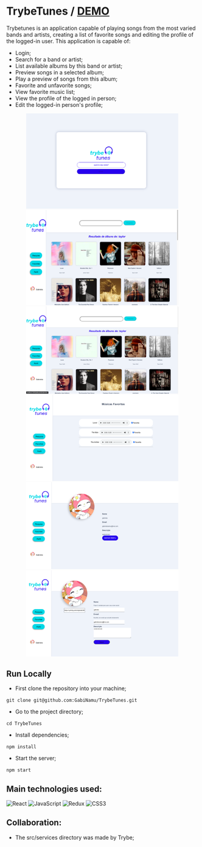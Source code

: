 # TrybeTunes / [DEMO](https://gabinamu.github.io/TrybeTunes/#/)
Trybetunes is an application capable of playing songs from the most varied bands and artists, creating a list of favorite songs and editing the profile of the logged-in user. This application is capable of:
- Login;
- Search for a band or artist;
- List available albums by this band or artist;
- Preview songs in a selected album;
- Play a preview of songs from this album;
- Favorite and unfavorite songs;
- View favorite music list;
- View the profile of the logged in person;
- Edit the logged-in person's profile;

<div align="center" display="inline">
<img src="./src/img/login.png" alt="login" width="400px" height="250px">
<img src="./src/img/search.png" alt="wallet" width="400px" height="250px">
<img src="./src/img/album.png" alt="login" width="400px">
<img src="./src/img/favorites.png" alt="wallet" width="400px">
<img src="./src/img/profile.png" alt="login" width="400px">
<img src="./src/img/edit.png" alt="wallet" width="400px">
</div>

## Run Locally
- First clone the repository into your machine;

```
git clone git@github.com:GabiNamu/TrybeTunes.git
```
- Go to the project directory;

```
cd TrybeTunes
```

- Install dependencies;

```
npm install
```
- Start the server;
```
npm start
```
## Main technologies used:
![React](https://img.shields.io/badge/react-%2320232a.svg?style=for-the-badge&logo=react&logoColor=%2361DAFB)
![JavaScript](https://img.shields.io/badge/javascript-%23323330.svg?style=for-the-badge&logo=javascript&logoColor=%23F7DF1E)
![Redux](https://img.shields.io/badge/redux-%23593d88.svg?style=for-the-badge&logo=redux&logoColor=white)
![CSS3](https://img.shields.io/badge/css3-%231572B6.svg?style=for-the-badge&logo=css3&logoColor=white)

## Collaboration:
- The src/services directory was made by Trybe;
